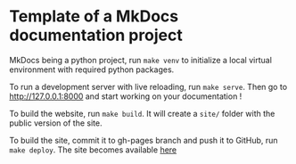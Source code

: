 # Template of a MkDocs documentation project

MkDocs being a python project, run `make venv` to initialize a local virtual environment with required python packages.

To run a development server with live reloading, run `make serve`. Then go to http://127.0.0.1:8000 and start working on your documentation !

To build the website, run `make build`. It will create a `site/` folder with the public version of the site.

To build the site, commit it to gh-pages branch and push it to GitHub, run `make deploy`. The site becomes available [here](https://cea-hpc.github.io/swan/)
